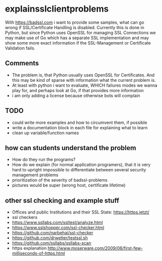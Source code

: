 # explainsslclientproblems

With https://badssl.com i want to provide some samples, what can go wrong if SSL/Certificate Handling is disabled. 
Currently this is done in Python, but since Python uses OpenSSL for managing SSL Connections we may make use of Go which has a separate SSL implementation and may show some more exact information if the SSL-Management or Certificate Validation fails.

## Comments

* The problem is, that Python usually uses OpenSSL for Certificates. And this may be kind of sparse with information what the current problem is.
* At least with python i want to evaluate, WHICH failures modes we wanna play for, and perhaps look at Go, if that provides more information
* i am only adding a license because otherwise bots will complain

## TODO

* could write more examples and how to circumvent them, if possible
* write a documentation block in each file for explaining what to learn
* clean up variable/function names

## how can students understand the problem

* How do they run the programs?
* How do we explain (for normal application programers), that it is very hard to upright impossible to differentiate between several security management problems
* prioritization of the severity of badssl-problems
* pictures would be super (wrong host, certificate lifetime)

## other ssl checking and example stuff

* Offices and public Institutions and their SSL State: https://https.jetzt/
* ssl checkers 
 * https://www.ssllabs.com/ssltest/analyze.html
 * https://www.sslshopper.com/ssl-checker.html
 * https://github.com/narbehaj/ssl-checker
 * https://github.com/drwetter/testssl.sh
 * https://github.com/ssllabs/ssllabs-scan
* https explanation http://www.moserware.com/2009/06/first-few-milliseconds-of-https.html
